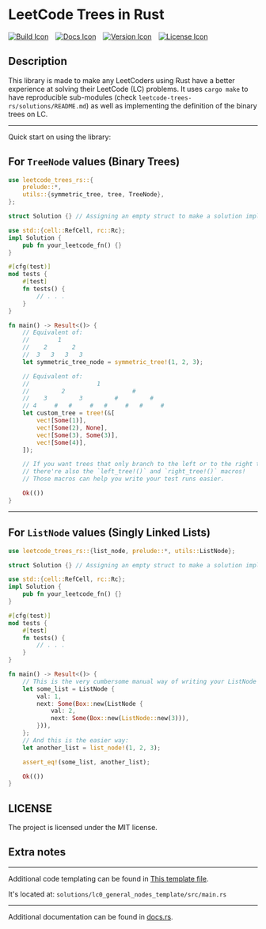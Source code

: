 # LeetCode Trees in Rust

[![Build Icon]][Build Status]&emsp;[![Docs Icon]][Docs]&emsp;[![Version Icon]][Crate]&emsp;[![License Icon]][LICENSE]

[Build Icon]: https://gitlab.com/1k2s/leetcode-trees-rs/badges/main/pipeline.svg
[Build Status]: https://gitlab.com/1k2s/leetcode-trees-rs/-/pipelines
[Docs Icon]: https://docs.rs/leetcode-trees-rs/badge.svg
[Docs]: https://docs.rs/leetcode-trees-rs/latest/leetcode_trees_rs/
[Version Icon]: https://img.shields.io/crates/v/leetcode-trees-rs.svg
[Crate]: https://crates.io/crates/leetcode-trees-rs
[License Icon]: https://img.shields.io/badge/license-MIT-blue.svg
[LICENSE]: LICENSE

## Description

This library is made to make any LeetCoders using Rust have a better experience
at solving their LeetCode (LC) problems. It uses `cargo make` to have
reproducible sub-modules (check `leetcode-trees-rs/solutions/README.md`) as
well as implementing the definition of the binary trees on LC.

---

Quick start on using the library:

## For `TreeNode` values (Binary Trees)

```rust
use leetcode_trees_rs::{
    prelude::*,
    utils::{symmetric_tree, tree, TreeNode},
};

struct Solution {} // Assigning an empty struct to make a solution impl block.

use std::{cell::RefCell, rc::Rc};
impl Solution {
    pub fn your_leetcode_fn() {}
}

#[cfg(test)]
mod tests {
    #[test]
    fn tests() {
        // . . .
    }
}

fn main() -> Result<()> {
    // Equivalent of:
    //        1
    //    2       2
    //  3   3   3   3
    let symmetric_tree_node = symmetric_tree!(1, 2, 3);

    // Equivalent of:
    //                   1
    //         2                   #
    //    3         3         #         #
    // 4     #   #     #   #     #   #     #
    let custom_tree = tree!(&[
        vec![Some(1)],
        vec![Some(2), None],
        vec![Some(3), Some(3)],
        vec![Some(4)],
    ]);

    // If you want trees that only branch to the left or to the right then
    // there're also the `left_tree!()` and `right_tree!()` macros!
    // Those macros can help you write your test runs easier.

    Ok(())
}
```

---

## For `ListNode` values (Singly Linked Lists)

```rust
use leetcode_trees_rs::{list_node, prelude::*, utils::ListNode};

struct Solution {} // Assigning an empty struct to make a solution impl block.

use std::{cell::RefCell, rc::Rc};
impl Solution {
    pub fn your_leetcode_fn() {}
}

#[cfg(test)]
mod tests {
    #[test]
    fn tests() {
        // . . .
    }
}

fn main() -> Result<()> {
    // This is the very cumbersome manual way of writing your ListNode structs.
    let some_list = ListNode {
        val: 1,
        next: Some(Box::new(ListNode {
            val: 2,
            next: Some(Box::new(ListNode::new(3))),
        })),
    };
    // And this is the easier way:
    let another_list = list_node!(1, 2, 3);

    assert_eq!(some_list, another_list);

    Ok(())
}
```

## LICENSE

The project is licensed under the MIT license.

## Extra notes

---

Additional code templating can be found in [This template file](https://github.com/1Kill2Steal/leetcode-trees-rs/blob/main/solutions/lc0_general_nodes_template/src/main.rs).

It's located at: `solutions/lc0_general_nodes_template/src/main.rs`

---

Additional documentation can be found in [docs.rs](https://docs.rs/leetcode-trees-rs/latest/leetcode_trees_rs/).
